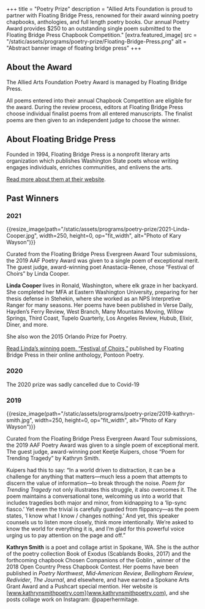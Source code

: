 +++
title = "Poetry Prize"
description = "Allied Arts Foundation is proud to partner with Floating Bridge Press, renowned for their award winning poetry chapbooks, anthologies, and full length poetry books. Our annual Poetry Award provides $250 to an outstanding single poem submitted to the Floating Bridge Press Chapbook Competition."
[extra.featured_image]
src = "/static/assets/programs/poetry-prize/Floating-Bridge-Press.png"
alt = "Abstract banner image of floating bridge press"
+++

## About the Award

The Allied Arts Foundation Poetry Award is managed by Floating Bridge Press.

All poems entered into their annual Chapbook Competition are eligible for the award. During the review process, editors at Floating Bridge Press choose individual finalist poems from all entered manuscripts.
The finalist poems are then given to an independent judge to choose the winner.


## About Floating Bridge Press

Founded in 1994, Floating Bridge Press is a nonprofit literary arts organization which publishes Washington State poets whose writing engages individuals, enriches communities, and enlivens the arts.

[Read more about them at their website](https://www.floatingbridgepress.org/).

## Past Winners

### 2021

{{resize_image(path="/static/assets/programs/poetry-prize/2021-Linda-Cooper.jpg", width=250, height=0, op="fit_width", alt="Photo of Kary Wayson")}}

Curated from the Floating Bridge Press Evergreen Award Tour submissions, the 2019 AAF Poetry Award was given to a single poem of exceptional merit. The guest judge, award-winning poet Anastacia-Renee, chose “Festival of Choirs” by Linda Cooper.

**Linda Cooper** lives in Ronald, Washington, where elk graze in her backyard. She completed her MFA at Eastern Washington University, preparing for her thesis defense in Stehekin, where she worked as an NPS Interpretive Ranger for many seasons. Her poems have been published in Verse Daily, Hayden’s Ferry Review, West Branch, Many Mountains Moving, Willow Springs, Third Coast, Tupelo Quarterly, Los Angeles Review, Hubub, Elixir, Diner, and more.

She also won the 2015 Orlando Prize for Poetry.

[Read Linda’s winning poem, “Festival of Choirs,”](https://pontoonpoetry.com/2022/01/21/1709/) published by Floating Bridge Press in their online anthology, Pontoon Poetry.


### 2020 

The 2020 prize was sadly cancelled due to Covid-19

### 2019

{{resize_image(path="/static/assets/programs/poetry-prize/2019-kathryn-smith.jpg", width=250, height=0, op="fit_width", alt="Photo of Kary Wayson")}}

Curated from the Floating Bridge Press Evergreen Award Tour submissions, the 2019 AAF Poetry Award was given to a single poem of exceptional merit. The guest judge, award-winning poet Keetje Kuipers, chose “Poem for Trending Tragedy” by Kathryn Smith.

Kuipers had this to say:  “In a world driven to distraction, it can be a challenge for anything that matters—much less a poem that attempts to discern the value of information—to break through the noise. *Poem for Trending Tragedy* not only illustrates this struggle, it also overcomes it. The poem maintains a conversational tone, welcoming us into a world that includes tragedies both major and minor, from kidnapping to a ‘lip-sync fiasco.’ Yet even the trivial is carefully guarded from flippancy—as the poem states, ‘I know what I know / changes nothing.’ And yet, this speaker counsels us to listen more closely, think more intentionally. We’re asked to know the world for everything it is, and I’m glad for this powerful voice urging us to pay attention on the page and off.”

**Kathryn Smith** is a poet and collage artist in Spokane, WA. She is the author of the poetry collection  Book of Exodus  (Scablands Books, 2017) and the forthcoming chapbook  Chosen Companions of the Goblin , winner of the 2018 Open Country Press Chapbook Contest. Her poems have been published in *Poetry Northwest*, *Mid-American Review*, *Bellingham Review*, *Redivider*, *The Journal*, and elsewhere, and have earned a Spokane Arts Grant Award and a Pushcart special mention. Her website is [www.kathrynsmithpoetry.com](www.kathrynsmithpoetry.com), and she posts collage work on Instagram: @paperhermitage.
